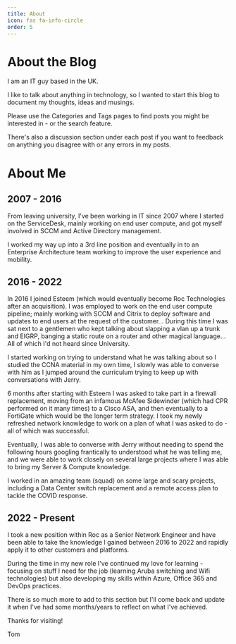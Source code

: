 ```yaml
---
title: About
icon: fas fa-info-circle
order: 5
---
```


# About the Blog 

I am an IT guy based in the UK. 

I like to talk about anything in technology, so I wanted to start this blog to document my thoughts, ideas and musings. 

Please use the Categories and Tags pages to find posts you might be interested in - or the search feature. 

There's also a discussion section under each post if you want to feedback on anything you disagree with or any errors in my posts. 

# About Me

## 2007 - 2016

From leaving university, I've been working in IT since 2007 where I started on the ServiceDesk, mainly working on end user compute, and got myself involved in SCCM and Active Directory management. 

I worked my way up into a 3rd line position and eventually in to an Enterprise Architecture team working to improve the user experience and mobility. 

## 2016 - 2022

In 2016 I joined Esteem (which would eventually become Roc Technologies after an acquisition).  I was employed to work on the end user compute pipeline; mainly working with SCCM and Citrix to deploy software and updates to end users at the request of the customer...  During this time I was sat next to a gentlemen who kept talking about slapping a vlan up a trunk and EIGRP, banging a static route on a router and other magical language...  All of which I'd not heard since University.  

I started working on trying to understand what he was talking about so I studied the CCNA material in my own time, I slowly was able to converse with him as I jumped around the curriculum trying to keep up with conversations with Jerry.  

6 months after starting with Esteem I was asked to take part in a firewall replacement, moving from an infamous McAfee Sidewinder (which had CPR performed on it many times) to a Cisco ASA, and then eventually to a FortiGate which would be the longer term strategy.   I took my newly refreshed network knowledge to work on a plan of what I was asked to do - all of which was successful.

Eventually, I was able to converse with Jerry without needing to spend the following hours googling frantically to understood what he was telling me, and we were able to work closely on several large projects where I was able to bring my Server & Compute knowledge.  

I worked in an amazing team (squad) on some large and scary projects, including a Data Center switch replacement and a remote access plan to tackle the COVID response. 

## 2022 - Present

I took a new position within Roc as a Senior Network Engineer and have been able to take the knowledge I gained between 2016 to 2022 and rapidly apply it to other customers and platforms.  

During the time in my new role I've continued my love for learning - focusing on stuff I need for the job (learning Aruba switching and Wifi technologies) but also developing my skills within Azure, Office 365 and DevOps practices. 

There is so much more to add to this section but I'll come back and update it when I've had some months/years to reflect on what I've achieved. 



Thanks for visiting! 

Tom 
